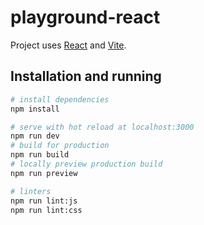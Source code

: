 # playground-react

Project uses [React](https://beta.reactjs.org/) and [Vite](https://vitejs.dev/).

## Installation and running

```bash
# install dependencies
npm install

# serve with hot reload at localhost:3000
npm run dev
# build for production
npm run build
# locally preview production build
npm run preview

# linters
npm run lint:js
npm run lint:css
```
